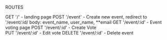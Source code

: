 ROUTES

GET '/' - landing page
POST '/event' - Create new event, redirect to '/event/:id/
   body: event_name, user_name, **email
GET '/event/:id' - Event voting page
POST '/event/:id' - Create Vote   
PUT '/event/:id' - Edit vote
DELETE '/event/:id' - Delete event

